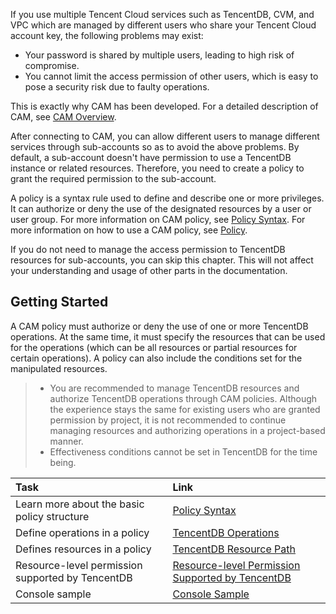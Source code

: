 
If you use multiple Tencent Cloud services such as TencentDB, CVM, and VPC which are managed by different users who share your Tencent Cloud account key, the following problems may exist:
- Your password is shared by multiple users, leading to high risk of compromise.
- You cannot limit the access permission of other users, which is easy to pose a security risk due to faulty operations.

This is exactly why CAM has been developed. For a detailed description of CAM, see [CAM Overview](http://intl.cloud.tencent.com/document/product/598/10583).

After connecting to CAM, you can allow different users to manage different services through sub-accounts so as to avoid the above problems. By default, a sub-account doesn't have permission to use a TencentDB instance or related resources. Therefore, you need to create a policy to grant the required permission to the sub-account.

A policy is a syntax rule used to define and describe one or more privileges. It can authorize or deny the use of the designated resources by a user or user group. For more information on CAM policy, see [Policy Syntax](http://intl.cloud.tencent.com/document/product/598/10603). For more information on how to use a CAM policy, see [Policy](http://intl.cloud.tencent.com/document/product/598/10601).

If you do not need to manage the access permission to TencentDB resources for sub-accounts, you can skip this chapter. This will not affect your understanding and usage of other parts in the documentation.

## Getting Started
A CAM policy must authorize or deny the use of one or more TencentDB operations. At the same time, it must specify the resources that can be used for the operations (which can be all resources or partial resources for certain operations). A policy can also include the conditions set for the manipulated resources.


>- You are recommended to manage TencentDB resources and authorize TencentDB operations through CAM policies. Although the experience stays the same for existing users who are granted permission by project, it is not recommended to continue managing resources and authorizing operations in a project-based manner.
>- Effectiveness conditions cannot be set in TencentDB for the time being.

| Task | Link |
|:---------|:---------|
| Learn more about the basic policy structure | [Policy Syntax](https://intl.cloud.tencent.com/document/product/236/14466?lang=cn/#celueyufa)|
| Define operations in a policy | [TencentDB Operations](https://intl.cloud.tencent.com/document/product/236/14466?lang=cn/#caozuo) |
| Defines resources in a policy | [TencentDB Resource Path](https://intl.cloud.tencent.com/document/product/236/14466?lang=cn/#ziyuanlujing)|
| Resource-level permission supported by TencentDB | [Resource-level Permission Supported by TencentDB](https://intl.cloud.tencent.com/document/product/236/14467?lang=cn)|
| Console sample | [Console Sample](https://intl.cloud.tencent.com/document/product/236/14468?lang=cn)|
